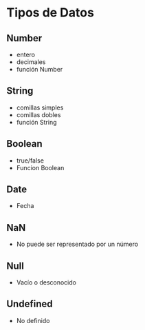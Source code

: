 
# Tipos de Datos

## Number
- entero
- decimales
- función Number

## String
- comillas simples
- comillas dobles
- función String

## Boolean
- true/false
- Funcion Boolean

## Date
- Fecha

## NaN
- No puede ser representado por un número

## Null
- Vacío o desconocido

## Undefined
- No definido


